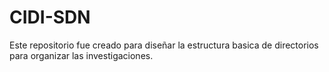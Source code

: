 # CIDI-SDN

Este repositorio fue creado para diseñar la estructura basica de directorios para organizar las investigaciones.
